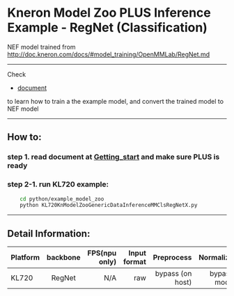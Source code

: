 # Kneron Model Zoo PLUS Inference Example - RegNet  (Classification)

NEF model trained from
http://doc.kneron.com/docs/#model_training/OpenMMLab/RegNet.md

---

Check  

- [document](../../../model_training/OpenMMLab/RegNet.md )  

to learn how to train a the example model, and convert the trained model to NEF model  

---

## How to:  

### step 1. read document at [Getting_start](../../getting_start.md) and make sure PLUS is ready  

### step 2-1. run KL720 example:  

```bash
    cd python/example_model_zoo
    python KL720KnModelZooGenericDataInferenceMMClsRegNetX.py 
```

---

## Detail Information:  

Platform      |  backbone  | FPS(npu only)  | Input format |         Preprocess       |  Normalize  |  
--------------|:---------:|----------------:| ------------:| ------------------------:| -----------:|  
KL720         |  RegNet  |     N/A    |    raw    |     bypass (on host)     | bypass mode |  
